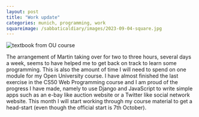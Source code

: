 ```yaml
---
layout: post
title: "Work update"
categories: munich, programming, work
squareimage: /sabbaticaldiary/images/2023-09-04-square.jpg
---
```

<img src="/sabbaticaldiary/images/2023-09-04.jpg" alt="textbook from OU course" class="center">

The arrangement of Martin taking over for two to three hours, several days a week, seems to have helped me to get back on track to learn some programming. This is also the amount of time I will need to spend on one module for my Open University course. I have almost finished the last exercise in the CS50 Web Programming course and I am proud of the progress I have made, namely to use Django and JavaScript to write simple apps such as an e-bay like auction website or a Twitter like social network website. This month I will start working through my course material to get a head-start (even though the official start is 7th October).